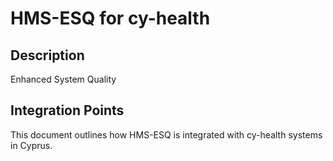 # HMS-ESQ for cy-health

## Description

Enhanced System Quality

## Integration Points

This document outlines how HMS-ESQ is integrated with cy-health systems in Cyprus.
